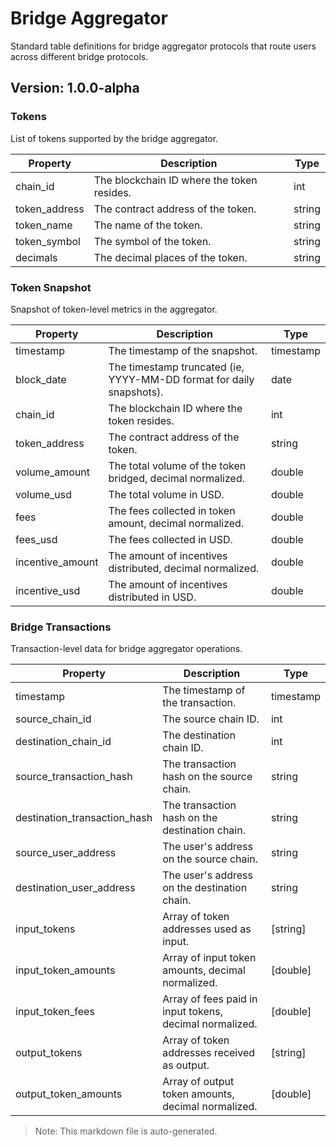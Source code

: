 # Bridge Aggregator

Standard table definitions for bridge aggregator protocols that route users across different bridge protocols.

## Version: 1.0.0-alpha

### Tokens

List of tokens supported by the bridge aggregator.

| Property                | Description                                               | Type   |
|-------------------------|-----------------------------------------------------------|--------|
| chain_id                 | The blockchain ID where the token resides.                | int |
| token_address            | The contract address of the token.                        | string |
| token_name               | The name of the token.                                    | string |
| token_symbol             | The symbol of the token.                                  | string |
| decimals                 | The decimal places of the token.                          | string |

### Token Snapshot

Snapshot of token-level metrics in the aggregator.

| Property                | Description                                               | Type   |
|-------------------------|-----------------------------------------------------------|--------|
| timestamp                | The timestamp of the snapshot.                            | timestamp |
| block_date               | The timestamp truncated (ie, YYYY-MM-DD format for daily snapshots). | date |
| chain_id                 | The blockchain ID where the token resides.                | int |
| token_address            | The contract address of the token.                        | string |
| volume_amount            | The total volume of the token bridged, decimal normalized. | double |
| volume_usd               | The total volume in USD.                                  | double |
| fees                     | The fees collected in token amount, decimal normalized.   | double |
| fees_usd                 | The fees collected in USD.                                | double |
| incentive_amount         | The amount of incentives distributed, decimal normalized. | double |
| incentive_usd            | The amount of incentives distributed in USD.              | double |

### Bridge Transactions

Transaction-level data for bridge aggregator operations.

| Property                | Description                                               | Type   |
|-------------------------|-----------------------------------------------------------|--------|
| timestamp                | The timestamp of the transaction.                         | timestamp |
| source_chain_id          | The source chain ID.                                      | int |
| destination_chain_id     | The destination chain ID.                                 | int |
| source_transaction_hash  | The transaction hash on the source chain.                 | string |
| destination_transaction_hash | The transaction hash on the destination chain.            | string |
| source_user_address      | The user's address on the source chain.                   | string |
| destination_user_address | The user's address on the destination chain.              | string |
| input_tokens             | Array of token addresses used as input.                   | [string] |
| input_token_amounts      | Array of input token amounts, decimal normalized.         | [double] |
| input_token_fees         | Array of fees paid in input tokens, decimal normalized.   | [double] |
| output_tokens            | Array of token addresses received as output.              | [string] |
| output_token_amounts     | Array of output token amounts, decimal normalized.        | [double] |

> Note: This markdown file is auto-generated.
